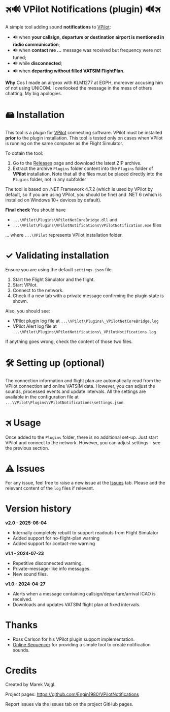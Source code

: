 # 🛪🔊 VPilot Notifications (plugin) 🔊🛪

A simple tool adding sound **notifications** to [VPilot](https://vpilot.rosscarlson.dev/):
* 🔊 when **your callsign, departure or destination airport is mentioned in radio communication**;
* 🔊 when **contact me ...** message was received but frequency were not tuned;
* 🔊 while **disconnected**;
* 🔊 when **departing without filled VATSIM FlightPlan**.

**Why** Cos I made an airprox with KLM1277 at EGPH, moreover accusing him of not using UNICOM. I overlooked the message in the mess of others chatting. My big apologies.

# 🖴 Installation

This tool is a *plugin* for [VPilot](https://vpilot.rosscarlson.dev/) connecting software. VPilot must be installed **prior** to the plugin installation. This tool is tested only on cases when VPilot is running on the same computer as the Flight Simulator.

To obtain the tool:

1. Go to the [Releases](https://github.com/Engin1980/VPilotNotifications/releases) page and download the latest ZIP archive.
2. Extract the archive `Plugins` folder content into the `Plugins` folder of __VPilot__ installation. Note that all the files must be placed directly into the `Plugins` folder, not in any subfolder

The tool is based on .NET Framework 4.7.2 (which is used by VPilot by default, so if you are using VPilot, you should be fine) and .NET 6 (which is installed on Windows 10+ devices by default).

**Final check** You should have 
* `...\VPilot\Plugins\VPilotNetCoreBridge.dll` and 
* `...\VPilot\Plugins\VPilotNotifications\VPilotNotification.exe` files 

... where `...\VPilot` represents VPilot installation folder.

# ✓ Validating installation
Ensure you are using the default `settings.json` file.

1. Start the Flight Simulator and the flight.
2. Start VPilot.
3. Connect to the network.
4. Check if a new tab with a private message confirming the plugin state is shown.

Also, you should see:
* VPilot plugin log file at `...\VPilot\Plugins\_VPilotNetCoreBridge.log`
* VPilot Alert log file at `...\VPilot\Plugins\VPilotNotifications\_VPilotNotifications.log` 

If anything goes wrong, check the content of those two files.

# 🛠 Setting up (optional)
The connection information and flight plan are automatically read from the VPilot connection and online VATSIM data. However, you can adjust the sounds, processed events and update intervals. All the settings are available in the configuration file at `...\VPilot\Plugins\VPilotNotifications\settings.json`.

# 🛪 Usage
Once added to the `Plugins` folder, there is no additional set-up. Just start VPilot and connect to the network. However, you can adjust settings - see the previous section.

# ⚠ Issues

For any issue, feel free to raise a new issue at the [Issues](https://github.com/Engin1980/VPilotNotifications/issues) tab. Please add the relevant content of the `log` files if relevant.

# Version history

**v2.0 - 2025-06-04**
* Internally completely rebuilt to support readouts from Flight Simulator
* Added support for no-flight-plan warning
* Added support for contact-me warning

**v1.1 - 2024-07-23**
* Repetitive disconnected warning.
* Private-message-like info messages.
* New sound files.

**v1.0 - 2024-04-27**
* Alerts when a message containing callsign/departure/arrival ICAO is received.
* Downloads and updates VATSIM flight plan at fixed intervals.

# Thanks
* Ross Carlson for his VPilot plugin support implementation.
* [Online Sequencer](https://onlinesequencer.net/) for providing a simple tool to create notification sounds.

# Credits

Created by Marek Vajgl.

Project pages: https://github.com/Engin1980/VPilotNotifications

Report issues via the Issues tab on the project GitHub pages.



